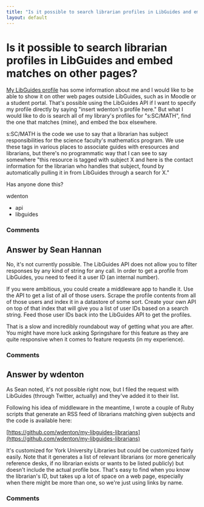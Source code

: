 ```yaml
---
title: "Is it possible to search librarian profiles in LibGuides and embed matches on other pages?"
layout: default
---
```

Is it possible to search librarian profiles in LibGuides and embed matches on other pages?
=====================
[My LibGuides
profile](http://researchguides.library.yorku.ca/profile.php?uid=31463 "My LibGuides profile")
has some information about me and I would like to be able to show it on
other web pages outside LibGuides, such as in Moodle or a student
portal. That's possible using the LibGuides API if I want to specify my
profile directly by saying "insert wdenton's profile here." But what I
would like to do is search all of my library's profiles for "s:SC/MATH",
find the one that matches (mine), and embed the box elsewhere.

s:SC/MATH is the code we use to say that a librarian has subject
responsibilities for the science faculty's mathematics program. We use
these tags in various places to associate guides with eresources and
librarians, but there's no programmatic way that I can see to say
somewhere "this resource is tagged with subject X and here is the
contact information for the librarian who handles that subject, found by
automatically pulling it in from LibGuides through a search for X."

Has anyone done this?

wdenton

<ul class="tags"><li class="tag">api</li><li class="tag">libguides</li></ul>

### Comments ###


Answer by Sean Hannan
----------------
No, it's not currently possible. The LibGuides API does not allow you to
filter responses by any kind of string for any call. In order to get a
profile from LibGuides, you need to feed it a user ID (an internal
number).

If you were ambitious, you could create a middleware app to handle it.
Use the API to get a list of all of those users. Scrape the profile
contents from all of those users and index it in a datastore of some
sort. Create your own API on top of that index that will give you a list
of user IDs based on a search string. Feed those user IDs back into the
LibGuides API to get the profiles.

That is a slow and incredibly roundabout way of getting what you are
after. You might have more luck asking Springshare for this feature as
they are quite responsive when it comes to feature requests (in my
experience).

### Comments ###

Answer by wdenton
----------------
As Sean noted, it's not possible right now, but I filed the request with
LibGuides (through Twitter, actually) and they've added it to their
list.

Following his idea of middleware in the meantime, I wrote a couple of
Ruby scripts that generate an RSS feed of librarians matching given
subjects and the code is available here:

[https://github.com/wdenton/my-libguides-librarians](https://github.com/wdenton/my-libguides-librarians)

It's customized for York University Libraries but could be customized
fairly easily. Note that it generates a list of relevant librarians (or
more generically reference desks, if no librarian exists or wants to be
listed publicly) but doesn't include the actual profile box. That's easy
to find when you know the librarian's ID, but takes up a lot of space on
a web page, especially when there might be more than one, so we're just
using links by name.

### Comments ###

